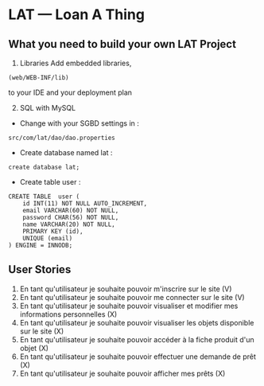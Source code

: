 LAT — Loan A Thing
==================================================

What you need to build your own LAT Project
-------------------------------------------

1. Libraries
Add embedded libraries,
```
(web/WEB-INF/lib)
```
to your IDE and your deployment plan

2. SQL with MySQL
- Change with your SGBD settings in :
```
src/com/lat/dao/dao.properties
```
- Create database named lat :
```
create database lat;
```
- Create table user :
```
CREATE TABLE  user (
    id INT(11) NOT NULL AUTO_INCREMENT,
    email VARCHAR(60) NOT NULL,
    password CHAR(56) NOT NULL,
    name VARCHAR(20) NOT NULL,
    PRIMARY KEY (id),
    UNIQUE (email)
) ENGINE = INNODB;
```

User Stories
-------------------------------------------

1. En tant qu'utilisateur je souhaite pouvoir m'inscrire sur le site (V)
2. En tant qu'utilisateur je souhaite pouvoir me connecter sur le site (V)
3. En tant qu'utilisateur je souhaite pouvoir visualiser et modifier mes informations personnelles (X)
4. En tant qu'utilisateur je souhaite pouvoir visualiser les objets disponible sur le site (X)
5. En tant qu'utilisateur je souhaite pouvoir accéder à la fiche produit d'un objet (X)
6. En tant qu'utilisateur je souhaite pouvoir effectuer une demande de prêt (X)
7. En tant qu'utilisateur je souhaite pouvoir afficher mes prêts (X)